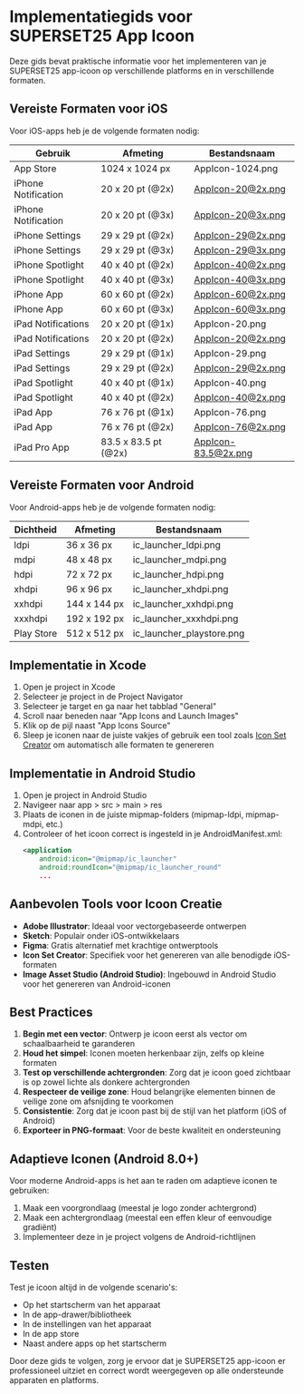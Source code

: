# Implementatiegids voor SUPERSET25 App Icoon

Deze gids bevat praktische informatie voor het implementeren van je SUPERSET25 app-icoon op verschillende platforms en in verschillende formaten.

## Vereiste Formaten voor iOS

Voor iOS-apps heb je de volgende formaten nodig:

| Gebruik | Afmeting | Bestandsnaam |
|---------|----------|--------------|
| App Store | 1024 x 1024 px | AppIcon-1024.png |
| iPhone Notification | 20 x 20 pt (@2x) | AppIcon-20@2x.png |
| iPhone Notification | 20 x 20 pt (@3x) | AppIcon-20@3x.png |
| iPhone Settings | 29 x 29 pt (@2x) | AppIcon-29@2x.png |
| iPhone Settings | 29 x 29 pt (@3x) | AppIcon-29@3x.png |
| iPhone Spotlight | 40 x 40 pt (@2x) | AppIcon-40@2x.png |
| iPhone Spotlight | 40 x 40 pt (@3x) | AppIcon-40@3x.png |
| iPhone App | 60 x 60 pt (@2x) | AppIcon-60@2x.png |
| iPhone App | 60 x 60 pt (@3x) | AppIcon-60@3x.png |
| iPad Notifications | 20 x 20 pt (@1x) | AppIcon-20.png |
| iPad Notifications | 20 x 20 pt (@2x) | AppIcon-20@2x.png |
| iPad Settings | 29 x 29 pt (@1x) | AppIcon-29.png |
| iPad Settings | 29 x 29 pt (@2x) | AppIcon-29@2x.png |
| iPad Spotlight | 40 x 40 pt (@1x) | AppIcon-40.png |
| iPad Spotlight | 40 x 40 pt (@2x) | AppIcon-40@2x.png |
| iPad App | 76 x 76 pt (@1x) | AppIcon-76.png |
| iPad App | 76 x 76 pt (@2x) | AppIcon-76@2x.png |
| iPad Pro App | 83.5 x 83.5 pt (@2x) | AppIcon-83.5@2x.png |

## Vereiste Formaten voor Android

Voor Android-apps heb je de volgende formaten nodig:

| Dichtheid | Afmeting | Bestandsnaam |
|-----------|----------|--------------|
| ldpi | 36 x 36 px | ic_launcher_ldpi.png |
| mdpi | 48 x 48 px | ic_launcher_mdpi.png |
| hdpi | 72 x 72 px | ic_launcher_hdpi.png |
| xhdpi | 96 x 96 px | ic_launcher_xhdpi.png |
| xxhdpi | 144 x 144 px | ic_launcher_xxhdpi.png |
| xxxhdpi | 192 x 192 px | ic_launcher_xxxhdpi.png |
| Play Store | 512 x 512 px | ic_launcher_playstore.png |

## Implementatie in Xcode

1. Open je project in Xcode
2. Selecteer je project in de Project Navigator
3. Selecteer je target en ga naar het tabblad "General"
4. Scroll naar beneden naar "App Icons and Launch Images"
5. Klik op de pijl naast "App Icons Source"
6. Sleep je iconen naar de juiste vakjes of gebruik een tool zoals [Icon Set Creator](https://apps.apple.com/us/app/icon-set-creator/id939343785) om automatisch alle formaten te genereren

## Implementatie in Android Studio

1. Open je project in Android Studio
2. Navigeer naar app > src > main > res
3. Plaats de iconen in de juiste mipmap-folders (mipmap-ldpi, mipmap-mdpi, etc.)
4. Controleer of het icoon correct is ingesteld in je AndroidManifest.xml:
   ```xml
   <application
       android:icon="@mipmap/ic_launcher"
       android:roundIcon="@mipmap/ic_launcher_round"
       ...
   ```

## Aanbevolen Tools voor Icoon Creatie

- **Adobe Illustrator**: Ideaal voor vectorgebaseerde ontwerpen
- **Sketch**: Populair onder iOS-ontwikkelaars
- **Figma**: Gratis alternatief met krachtige ontwerptools
- **Icon Set Creator**: Specifiek voor het genereren van alle benodigde iOS-formaten
- **Image Asset Studio (Android Studio)**: Ingebouwd in Android Studio voor het genereren van Android-iconen

## Best Practices

1. **Begin met een vector**: Ontwerp je icoon eerst als vector om schaalbaarheid te garanderen
2. **Houd het simpel**: Iconen moeten herkenbaar zijn, zelfs op kleine formaten
3. **Test op verschillende achtergronden**: Zorg dat je icoon goed zichtbaar is op zowel lichte als donkere achtergronden
4. **Respecteer de veilige zone**: Houd belangrijke elementen binnen de veilige zone om afsnijding te voorkomen
5. **Consistentie**: Zorg dat je icoon past bij de stijl van het platform (iOS of Android)
6. **Exporteer in PNG-formaat**: Voor de beste kwaliteit en ondersteuning

## Adaptieve Iconen (Android 8.0+)

Voor moderne Android-apps is het aan te raden om adaptieve iconen te gebruiken:

1. Maak een voorgrondlaag (meestal je logo zonder achtergrond)
2. Maak een achtergrondlaag (meestal een effen kleur of eenvoudige gradiënt)
3. Implementeer deze in je project volgens de Android-richtlijnen

## Testen

Test je icoon altijd in de volgende scenario's:
- Op het startscherm van het apparaat
- In de app-drawer/bibliotheek
- In de instellingen van het apparaat
- In de app store
- Naast andere apps op het startscherm

Door deze gids te volgen, zorg je ervoor dat je SUPERSET25 app-icoon er professioneel uitziet en correct wordt weergegeven op alle ondersteunde apparaten en platforms. 